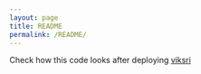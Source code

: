 ```yaml
---
layout: page
title: README
permalink: /README/
---
```


Check how this code looks after deploying [viksri](https://viksri.github.io/serdes/protobuf/)
